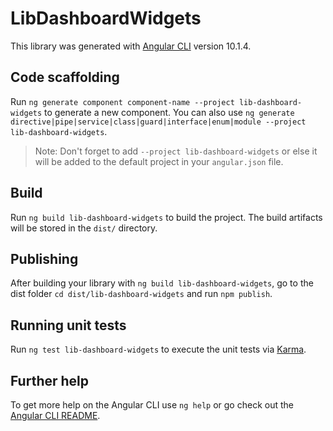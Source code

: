 # LibDashboardWidgets

This library was generated with [Angular CLI](https://github.com/angular/angular-cli) version 10.1.4.

## Code scaffolding

Run `ng generate component component-name --project lib-dashboard-widgets` to generate a new component. You can also use `ng generate directive|pipe|service|class|guard|interface|enum|module --project lib-dashboard-widgets`.
> Note: Don't forget to add `--project lib-dashboard-widgets` or else it will be added to the default project in your `angular.json` file. 

## Build

Run `ng build lib-dashboard-widgets` to build the project. The build artifacts will be stored in the `dist/` directory.

## Publishing

After building your library with `ng build lib-dashboard-widgets`, go to the dist folder `cd dist/lib-dashboard-widgets` and run `npm publish`.

## Running unit tests

Run `ng test lib-dashboard-widgets` to execute the unit tests via [Karma](https://karma-runner.github.io).

## Further help

To get more help on the Angular CLI use `ng help` or go check out the [Angular CLI README](https://github.com/angular/angular-cli/blob/master/README.md).
